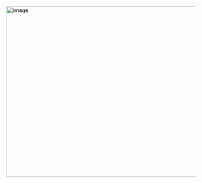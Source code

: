 <img width="981" height="454" alt="image" src="https://github.com/user-attachments/assets/1a58947c-4fd0-4451-a87a-2f260c79ae56" />

